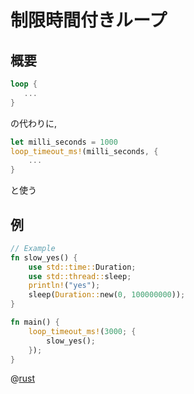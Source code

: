 # 制限時間付きループ

## 概要

```rust
loop {
   ...
}
```

の代わりに,

```rust
let milli_seconds = 1000
loop_timeout_ms!(milli_seconds, {
    ...
}
```

と使う

## 例

```rust
// Example
fn slow_yes() {
    use std::time::Duration;
    use std::thread::sleep;
    println!("yes");
    sleep(Duration::new(0, 100000000));
}

fn main() {
    loop_timeout_ms!(3000; {
        slow_yes();
    });
}
```

@[rust](procon-rs/src/datetime/timed_loop.rs)
